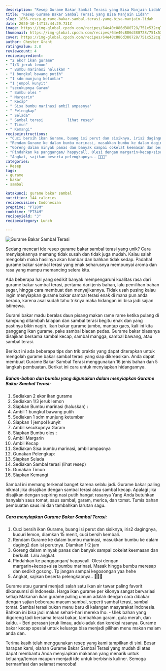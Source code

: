 ```yaml
---
description: "Resep Gurame Bakar Sambal Terasi yang Bisa Manjain Lidah"
title: "Resep Gurame Bakar Sambal Terasi yang Bisa Manjain Lidah"
slug: 1856-resep-gurame-bakar-sambal-terasi-yang-bisa-manjain-lidah
date: 2020-10-14T13:44:29.731Z
image: https://img-global.cpcdn.com/recipes/64e40c886d380728/751x532cq70/gurame-bakar-sambal-terasi-foto-resep-utama.jpg
thumbnail: https://img-global.cpcdn.com/recipes/64e40c886d380728/751x532cq70/gurame-bakar-sambal-terasi-foto-resep-utama.jpg
cover: https://img-global.cpcdn.com/recipes/64e40c886d380728/751x532cq70/gurame-bakar-sambal-terasi-foto-resep-utama.jpg
author: Chester Grant
ratingvalue: 3.8
reviewcount: 4
recipeingredient:
- "2 ekor ikan gurame"
- "1/3 jeruk lemon"
- " Bumbu marinasi haluskan "
- "1 bungkul bawang putih"
- "1 sdm munjung ketumbar"
- "1 jempol kunyit"
- "secukupnya Garam"
- " Bumbu oles "
- " Margarin"
- " Kecap"
- " Sisa bumbu marinasi ambil ampasnya"
- " Pelengkap"
- " Selada"
- " Sambal terasi           lihat resep"
- " Timun"
- " Kemangi"
recipeinstructions:
- "Cuci bersih ikan Gurame, buang isi perut dan sisiknya, iris2 dagingnya, kucuri lemon, diamkan 15 menit, cuci bersih kembali."
- "Rendam Gurame ke dalam bumbu marinasi, masukkan bumbu ke dalam daging2 dan isi perutnya. Diamkan 1-2 jam"
- "Goreng dalam minyak panas dan banyak sampai cokelat keemasan dan berkulit. Lalu angkat."
- "Pindahkan ke panggangan/ happycall. Olesi dengan margarin+kecap+sisa bumbu marinasi. Masak hingga bumbu meresap dan sedikit gosong. Tp jangan sampai kegosongan yaa hehe"
- "Angkat, sajikan beserta pelengkapnya.. 🥰🥰🥰"
categories:
- Resep
tags:
- gurame
- bakar
- sambal

katakunci: gurame bakar sambal 
nutrition: 144 calories
recipecuisine: Indonesian
preptime: "PT20M"
cooktime: "PT34M"
recipeyield: "3"
recipecategory: Lunch

---
```



![Gurame Bakar Sambal Terasi](https://img-global.cpcdn.com/recipes/64e40c886d380728/751x532cq70/gurame-bakar-sambal-terasi-foto-resep-utama.jpg)

Sedang mencari ide resep gurame bakar sambal terasi yang unik? Cara menyiapkannya memang tidak susah dan tidak juga mudah. Kalau salah mengolah maka hasilnya akan hambar dan bahkan tidak sedap. Padahal gurame bakar sambal terasi yang enak seharusnya mempunyai aroma dan rasa yang mampu memancing selera kita.

Ada beberapa hal yang sedikit banyak mempengaruhi kualitas rasa dari gurame bakar sambal terasi, pertama dari jenis bahan, lalu pemilihan bahan segar, hingga cara membuat dan menyajikannya. Tidak usah pusing kalau ingin menyiapkan gurame bakar sambal terasi enak di mana pun anda berada, karena asal sudah tahu triknya maka hidangan ini bisa jadi sajian istimewa.

Gurami bakar madu beralas daun pisang makan rame rame ketika pulang di kampung ditambah lalapan dan sambal terasi begitu enak dan yang pastinya bikin nagih. Ikan bakar gurame jumbo, mantap gaes, kali ini kita panggang ikan gurame, pake sambal blacan pedas. Gurame bakar biasanya disajikan bersama sambal kecap, sambal mangga, sambal bawang, atau sambal terasi.


Berikut ini ada beberapa tips dan trik praktis yang dapat diterapkan untuk mengolah gurame bakar sambal terasi yang siap dikreasikan. Anda dapat membuat Gurame Bakar Sambal Terasi menggunakan 16 jenis bahan dan 5 langkah pembuatan. Berikut ini cara untuk menyiapkan hidangannya.

<!--inarticleads1-->

##### Bahan-bahan dan bumbu yang digunakan dalam menyiapkan Gurame Bakar Sambal Terasi:

1. Sediakan 2 ekor ikan gurame
1. Sediakan 1/3 jeruk lemon
1. Siapkan  Bumbu marinasi (haluskan) :
1. Ambil 1 bungkul bawang putih
1. Sediakan 1 sdm munjung ketumbar
1. Siapkan 1 jempol kunyit
1. Ambil secukupnya Garam
1. Siapkan  Bumbu oles :
1. Ambil  Margarin
1. Ambil  Kecap
1. Sediakan  Sisa bumbu marinasi, ambil ampasnya
1. Gunakan  Pelengkap:
1. Siapkan  Selada
1. Sediakan  Sambal terasi           (lihat resep)
1. Gunakan  Timun
1. Siapkan  Kemangi


Sambal ini memang terkenal banget karena selalu jadi. Gurame bakar paling nikmat jika disajikan dengan sambal terasi atau sambal kecap. Apalagi jika disajikan dengan sepiring nasi putih hangat rasanya Yang Anda butuhkan hanyalah saus tomat, saus sambal, garam, merica, dan tomat. Tumis bahan pembuatan saus ini dan tambahkan larutan sagu. 

<!--inarticleads2-->

##### Cara menyiapkan Gurame Bakar Sambal Terasi:

1. Cuci bersih ikan Gurame, buang isi perut dan sisiknya, iris2 dagingnya, kucuri lemon, diamkan 15 menit, cuci bersih kembali.
1. Rendam Gurame ke dalam bumbu marinasi, masukkan bumbu ke dalam daging2 dan isi perutnya. Diamkan 1-2 jam
1. Goreng dalam minyak panas dan banyak sampai cokelat keemasan dan berkulit. Lalu angkat.
1. Pindahkan ke panggangan/ happycall. Olesi dengan margarin+kecap+sisa bumbu marinasi. Masak hingga bumbu meresap dan sedikit gosong. Tp jangan sampai kegosongan yaa hehe
1. Angkat, sajikan beserta pelengkapnya.. 🥰🥰🥰


Gurame atau gurami menjadi salah satu ikan air tawar paling favorit dikonsumsi di Indonesia. Harga ikan gurame per kilonya sangat bervariasi setiap Makanan ikan gurame paling umum adalah dengan cara dibakar dengan sajian beberapa macam sambal, seperti sambal terasi, sambal tomat. Sambal terasi bukan menu baru di kalangan masyarakat Indonesia. Bahkan ini bisa jadi makan sehari-hari mereka lho. - Ulek bahan yang digoreng tadi bersama terasi bakar, tambahkan garam, gula merah, dan kaldu. - Beri perasan jeruk limau, aduk-aduk dan koreksi rasanya. Gurame bakar kecap spesial untuk keluarga bisa menjadi pilihan menu makan malam anda dan. 

Terima kasih telah menggunakan resep yang kami tampilkan di sini. Besar harapan kami, olahan Gurame Bakar Sambal Terasi yang mudah di atas dapat membantu Anda menyiapkan makanan yang menarik untuk keluarga/teman maupun menjadi ide untuk berbisnis kuliner. Semoga bermanfaat dan selamat mencoba!
